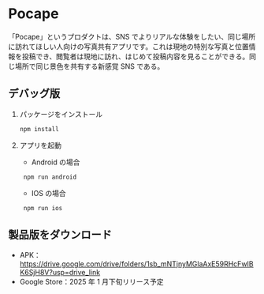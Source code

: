 # Pocape

「Pocape」というプロダクトは、SNS でよりリアルな体験をしたい、同じ場所に訪れてほしい人向けの写真共有アプリです。これは現地の特別な写真と位置情報を投稿でき、閲覧者は現地に訪れ、はじめて投稿内容を見ることができる。同じ場所で同じ景色を共有する新感覚 SNS である。

## デバッグ版

1. パッケージをインストール

   ```bash
   npm install
   ```

2. アプリを起動

   - Android の場合

   ```bash
    npm run android
   ```

   - IOS の場合

   ```bash
    npm run ios
   ```

## 製品版をダウンロード

- APK：https://drive.google.com/drive/folders/1sb_mNTjnyMGlaAxE59RHcFwIBK6SjH8V?usp=drive_link
- Google Store：2025 年 1 月下旬リリース予定
